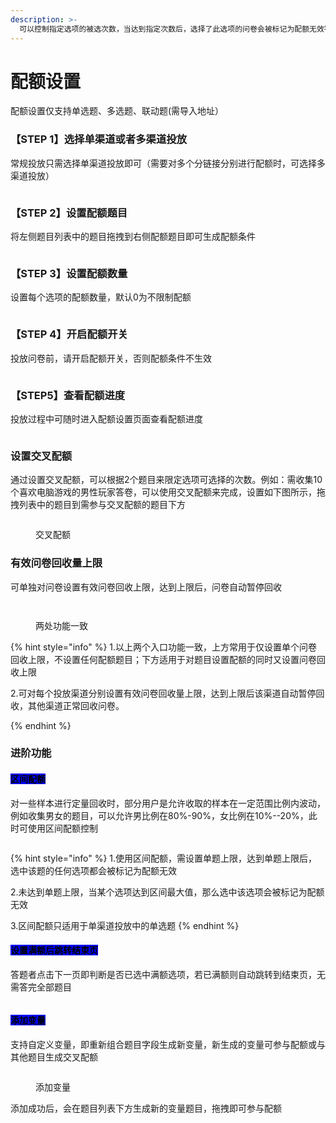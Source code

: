 ```yaml
---
description: >-
  可以控制指定选项的被选次数，当达到指定次数后，选择了此选项的问卷会被标记为配额无效答卷。例如，一份问卷需要收集的答卷是男，女各500份，就可以通过设置配额来控制
---
```


# 配额设置

配额设置仅支持单选题、多选题、联动题(需导入地址）

### 【STEP 1】选择单渠道或者多渠道投放

常规投放只需选择单渠道投放即可（需要对多个分链接分别进行配额时，可选择多渠道投放）

<figure><img src="../../.gitbook/assets/配额渠道.png" alt=""><figcaption></figcaption></figure>

### 【STEP 2】设置配额题目

将左侧题目列表中的题目拖拽到右侧配额题目即可生成配额条件

<figure><img src="../../.gitbook/assets/image (1077).png" alt=""><figcaption></figcaption></figure>

### 【STEP 3】设置配额数量

设置每个选项的配额数量，默认0为不限制配额

<figure><img src="../../.gitbook/assets/image (1078).png" alt=""><figcaption></figcaption></figure>

### 【STEP 4】开启配额开关

投放问卷前，请开启配额开关，否则配额条件不生效

<figure><img src="../../.gitbook/assets/image (13).png" alt=""><figcaption></figcaption></figure>

### 【STEP5】查看配额进度

投放过程中可随时进入配额设置页面查看配额进度

<figure><img src="../../.gitbook/assets/image (1) (1) (1) (1) (1) (1).png" alt=""><figcaption></figcaption></figure>

### 设置交叉配额

通过设置交叉配额，可以根据2个题目来限定选项可选择的次数。例如：需收集10个喜欢电脑游戏的男性玩家答卷，可以使用交叉配额来完成，设置如下图所示，拖拽列表中的题目到需参与交叉配额的题目下方

<figure><img src="../../.gitbook/assets/交叉配额1.gif" alt=""><figcaption><p>交叉配额</p></figcaption></figure>

### 有效问卷回收量上限

可单独对问卷设置有效问卷回收上限，达到上限后，问卷自动暂停回收

<figure><img src="../../.gitbook/assets/image (2) (1) (1) (1) (1).png" alt=""><figcaption></figcaption></figure>

<figure><img src="../../.gitbook/assets/image (3) (1) (1) (1).png" alt=""><figcaption><p>两处功能一致</p></figcaption></figure>

{% hint style="info" %}
1.以上两个入口功能一致，上方常用于仅设置单个问卷回收上限，不设置任何配额题目；下方适用于对题目设置配额的同时又设置问卷回收上限

2.可对每个投放渠道分别设置有效问卷回收量上限，达到上限后该渠道自动暂停回收，其他渠道正常回收问卷。


{% endhint %}

### 进阶功能

#### <mark style="background-color:blue;">区间配额</mark>

对一些样本进行定量回收时，部分用户是允许收取的样本在一定范围比例内波动，例如收集男女的题目，可以允许男比例在80%-90%，女比例在10%--20%，此时可使用区间配额控制

<figure><img src="../../.gitbook/assets/image (4) (1) (1) (1).png" alt=""><figcaption></figcaption></figure>

{% hint style="info" %}
1.使用区间配额，需设置单题上限，达到单题上限后，选中该题的任何选项都会被标记为配额无效

2.未达到单题上限，当某个选项达到区间最大值，那么选中该选项会被标记为配额无效

3.区间配额只适用于单渠道投放中的单选题
{% endhint %}

#### <mark style="background-color:blue;">设置满额后跳转结束页</mark>

答题者点击下一页即判断是否已选中满额选项，若已满额则自动跳转到结束页，无需答完全部题目

<figure><img src="../../.gitbook/assets/image (1083).png" alt=""><figcaption></figcaption></figure>

#### <mark style="background-color:blue;">添加变量</mark>

支持自定义变量，即重新组合题目字段生成新变量，新生成的变量可参与配额或与其他题目生成交叉配额

<figure><img src="../../.gitbook/assets/image (832).png" alt=""><figcaption><p>添加变量</p></figcaption></figure>

添加成功后，会在题目列表下方生成新的变量题目，拖拽即可参与配额

<figure><img src="../../.gitbook/assets/image (1079).png" alt=""><figcaption></figcaption></figure>

